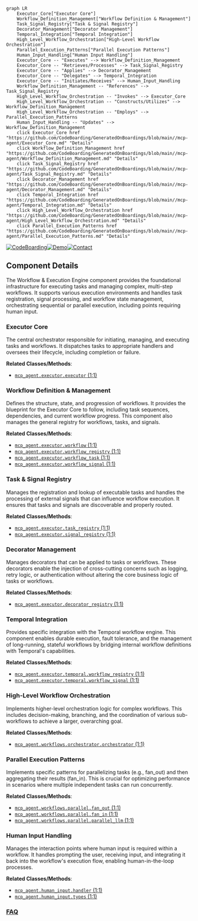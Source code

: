 ```mermaid
graph LR
    Executor_Core["Executor Core"]
    Workflow_Definition_Management["Workflow Definition & Management"]
    Task_Signal_Registry["Task & Signal Registry"]
    Decorator_Management["Decorator Management"]
    Temporal_Integration["Temporal Integration"]
    High_Level_Workflow_Orchestration["High-Level Workflow Orchestration"]
    Parallel_Execution_Patterns["Parallel Execution Patterns"]
    Human_Input_Handling["Human Input Handling"]
    Executor_Core -- "Executes" --> Workflow_Definition_Management
    Executor_Core -- "Retrieves/Processes" --> Task_Signal_Registry
    Executor_Core -- "Applies" --> Decorator_Management
    Executor_Core -- "Delegates" --> Temporal_Integration
    Executor_Core -- "Initiates/Receives" --> Human_Input_Handling
    Workflow_Definition_Management -- "References" --> Task_Signal_Registry
    High_Level_Workflow_Orchestration -- "Invokes" --> Executor_Core
    High_Level_Workflow_Orchestration -- "Constructs/Utilizes" --> Workflow_Definition_Management
    High_Level_Workflow_Orchestration -- "Employs" --> Parallel_Execution_Patterns
    Human_Input_Handling -- "Updates" --> Workflow_Definition_Management
    click Executor_Core href "https://github.com/CodeBoarding/GeneratedOnBoardings/blob/main//mcp-agent/Executor_Core.md" "Details"
    click Workflow_Definition_Management href "https://github.com/CodeBoarding/GeneratedOnBoardings/blob/main//mcp-agent/Workflow_Definition_Management.md" "Details"
    click Task_Signal_Registry href "https://github.com/CodeBoarding/GeneratedOnBoardings/blob/main//mcp-agent/Task_Signal_Registry.md" "Details"
    click Decorator_Management href "https://github.com/CodeBoarding/GeneratedOnBoardings/blob/main//mcp-agent/Decorator_Management.md" "Details"
    click Temporal_Integration href "https://github.com/CodeBoarding/GeneratedOnBoardings/blob/main//mcp-agent/Temporal_Integration.md" "Details"
    click High_Level_Workflow_Orchestration href "https://github.com/CodeBoarding/GeneratedOnBoardings/blob/main//mcp-agent/High_Level_Workflow_Orchestration.md" "Details"
    click Parallel_Execution_Patterns href "https://github.com/CodeBoarding/GeneratedOnBoardings/blob/main//mcp-agent/Parallel_Execution_Patterns.md" "Details"
```
[![CodeBoarding](https://img.shields.io/badge/Generated%20by-CodeBoarding-9cf?style=flat-square)](https://github.com/CodeBoarding/GeneratedOnBoardings)[![Demo](https://img.shields.io/badge/Try%20our-Demo-blue?style=flat-square)](https://www.codeboarding.org/demo)[![Contact](https://img.shields.io/badge/Contact%20us%20-%20contact@codeboarding.org-lightgrey?style=flat-square)](mailto:contact@codeboarding.org)

## Component Details

The Workflow & Execution Engine component provides the foundational infrastructure for executing tasks and managing complex, multi-step workflows. It supports various execution environments and handles task registration, signal processing, and workflow state management, orchestrating sequential or parallel execution, including points requiring human input.

### Executor Core
The central orchestrator responsible for initiating, managing, and executing tasks and workflows. It dispatches tasks to appropriate handlers and oversees their lifecycle, including completion or failure.


**Related Classes/Methods**:

- <a href="https://github.com/lastmile-ai/mcp-agent/blob/master/src/mcp_agent/executor/executor.py#L1-L1" target="_blank" rel="noopener noreferrer">`mcp_agent.executor.executor` (1:1)</a>


### Workflow Definition & Management
Defines the structure, state, and progression of workflows. It provides the blueprint for the Executor Core to follow, including task sequences, dependencies, and current workflow progress. This component also manages the general registry for workflows, tasks, and signals.


**Related Classes/Methods**:

- <a href="https://github.com/lastmile-ai/mcp-agent/blob/master/src/mcp_agent/executor/workflow.py#L1-L1" target="_blank" rel="noopener noreferrer">`mcp_agent.executor.workflow` (1:1)</a>
- <a href="https://github.com/lastmile-ai/mcp-agent/blob/master/src/mcp_agent/executor/workflow_registry.py#L1-L1" target="_blank" rel="noopener noreferrer">`mcp_agent.executor.workflow_registry` (1:1)</a>
- <a href="https://github.com/lastmile-ai/mcp-agent/blob/master/src/mcp_agent/executor/workflow_task.py#L1-L1" target="_blank" rel="noopener noreferrer">`mcp_agent.executor.workflow_task` (1:1)</a>
- <a href="https://github.com/lastmile-ai/mcp-agent/blob/master/src/mcp_agent/executor/workflow_signal.py#L1-L1" target="_blank" rel="noopener noreferrer">`mcp_agent.executor.workflow_signal` (1:1)</a>


### Task & Signal Registry
Manages the registration and lookup of executable tasks and handles the processing of external signals that can influence workflow execution. It ensures that tasks and signals are discoverable and properly routed.


**Related Classes/Methods**:

- <a href="https://github.com/lastmile-ai/mcp-agent/blob/master/src/mcp_agent/executor/task_registry.py#L1-L1" target="_blank" rel="noopener noreferrer">`mcp_agent.executor.task_registry` (1:1)</a>
- <a href="https://github.com/lastmile-ai/mcp-agent/blob/master/src/mcp_agent/executor/signal_registry.py#L1-L1" target="_blank" rel="noopener noreferrer">`mcp_agent.executor.signal_registry` (1:1)</a>


### Decorator Management
Manages decorators that can be applied to tasks or workflows. These decorators enable the injection of cross-cutting concerns such as logging, retry logic, or authentication without altering the core business logic of tasks or workflows.


**Related Classes/Methods**:

- <a href="https://github.com/lastmile-ai/mcp-agent/blob/master/src/mcp_agent/executor/decorator_registry.py#L1-L1" target="_blank" rel="noopener noreferrer">`mcp_agent.executor.decorator_registry` (1:1)</a>


### Temporal Integration
Provides specific integration with the Temporal workflow engine. This component enables durable execution, fault tolerance, and the management of long-running, stateful workflows by bridging internal workflow definitions with Temporal's capabilities.


**Related Classes/Methods**:

- <a href="https://github.com/lastmile-ai/mcp-agent/blob/master/src/mcp_agent/executor/temporal/workflow_registry.py#L1-L1" target="_blank" rel="noopener noreferrer">`mcp_agent.executor.temporal.workflow_registry` (1:1)</a>
- <a href="https://github.com/lastmile-ai/mcp-agent/blob/master/src/mcp_agent/executor/temporal/workflow_signal.py#L1-L1" target="_blank" rel="noopener noreferrer">`mcp_agent.executor.temporal.workflow_signal` (1:1)</a>


### High-Level Workflow Orchestration
Implements higher-level orchestration logic for complex workflows. This includes decision-making, branching, and the coordination of various sub-workflows to achieve a larger, overarching goal.


**Related Classes/Methods**:

- <a href="https://github.com/lastmile-ai/mcp-agent/blob/master/src/mcp_agent/workflows/orchestrator/orchestrator.py#L1-L1" target="_blank" rel="noopener noreferrer">`mcp_agent.workflows.orchestrator.orchestrator` (1:1)</a>


### Parallel Execution Patterns
Implements specific patterns for parallelizing tasks (e.g., fan_out) and then aggregating their results (fan_in). This is crucial for optimizing performance in scenarios where multiple independent tasks can run concurrently.


**Related Classes/Methods**:

- <a href="https://github.com/lastmile-ai/mcp-agent/blob/master/src/mcp_agent/workflows/parallel/fan_out.py#L1-L1" target="_blank" rel="noopener noreferrer">`mcp_agent.workflows.parallel.fan_out` (1:1)</a>
- <a href="https://github.com/lastmile-ai/mcp-agent/blob/master/src/mcp_agent/workflows/parallel/fan_in.py#L1-L1" target="_blank" rel="noopener noreferrer">`mcp_agent.workflows.parallel.fan_in` (1:1)</a>
- <a href="https://github.com/lastmile-ai/mcp-agent/blob/master/src/mcp_agent/workflows/parallel/parallel_llm.py#L1-L1" target="_blank" rel="noopener noreferrer">`mcp_agent.workflows.parallel.parallel_llm` (1:1)</a>


### Human Input Handling
Manages the interaction points where human input is required within a workflow. It handles prompting the user, receiving input, and integrating it back into the workflow's execution flow, enabling human-in-the-loop processes.


**Related Classes/Methods**:

- <a href="https://github.com/lastmile-ai/mcp-agent/blob/master/src/mcp_agent/human_input/handler.py#L1-L1" target="_blank" rel="noopener noreferrer">`mcp_agent.human_input.handler` (1:1)</a>
- <a href="https://github.com/lastmile-ai/mcp-agent/blob/master/src/mcp_agent/human_input/types.py#L1-L1" target="_blank" rel="noopener noreferrer">`mcp_agent.human_input.types` (1:1)</a>




### [FAQ](https://github.com/CodeBoarding/GeneratedOnBoardings/tree/main?tab=readme-ov-file#faq)